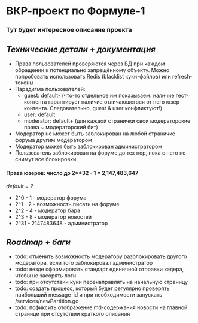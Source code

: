 # ВКР-проект по Формуле-1
### Тут будет интересное описание проекта

## _Технические детали + документация_
- Права пользователей проверяются через БД при каждом обращении к потенциально запрещённому объекту. Можно попробовать использовать Redis (blacklist куки-файлов) или refresh-токены
- Парадигма пользователей: 
  - guest: default- (что-то отдельное им показываем. наличие гест-контента гарантирует наличие отличающегося от него юзер-контента. Следовательно, guest & user конфликтуют!)
  - user: default
  - moderator: default+ (для каждой странички свои модераторские права ~ модераторский бит)
- Модератор не может быть заблокирован на любой страничке форума другим модератором
- Модератор может быть заблокирован администратором
- Пользователь заблокирован на форуме до тех пор, пока с него не снимут все блокировки
#### Права юзеров: число до 2**32 - 1 = 2,147,483,647
_default = 2_
- 2^0 - 1 - модератор форума
- 2^1 - 2 - возможность писать на форуме
- 2^2 - 4 - модератор бара
- 2^3 - 8 - модератор новостей
- 2^31 - 2147483648 - администратор

## _Roadmap + баги_

- todo: отменить возможность модератору разблокировать другого модератора, если того заблокировал администратор
- todo: везде сформировать стандарт единичной отправки хэдера, чтобы не засорять логи
- todo: при отсутствии куки перенаправлять на начальную страницу
- todo: создать процесс, который будет регулярно проверять наибольший message_id и при необходимости запускать /services/newPartition.go
- todo: пофиксить отображение md-содержания новости на главной странице при отсутствии краткого описания

